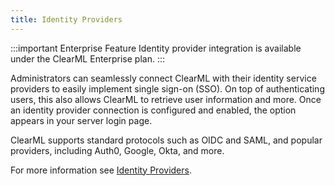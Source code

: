 ```yaml
---
title: Identity Providers
---
```


:::important Enterprise Feature
Identity provider integration is available under the ClearML Enterprise plan.
:::

Administrators can seamlessly connect ClearML with their identity service providers to easily implement single sign-on 
(SSO). On top of authenticating users, this also allows ClearML to retrieve user information and more. Once an identity 
provider connection is configured and enabled, the option appears in your server login page.

ClearML supports standard protocols such as OIDC and SAML, and popular providers, including Auth0, Google, Okta, and more.

For more information see [Identity Providers](../webapp/settings/webapp_settings_id_providers.md).